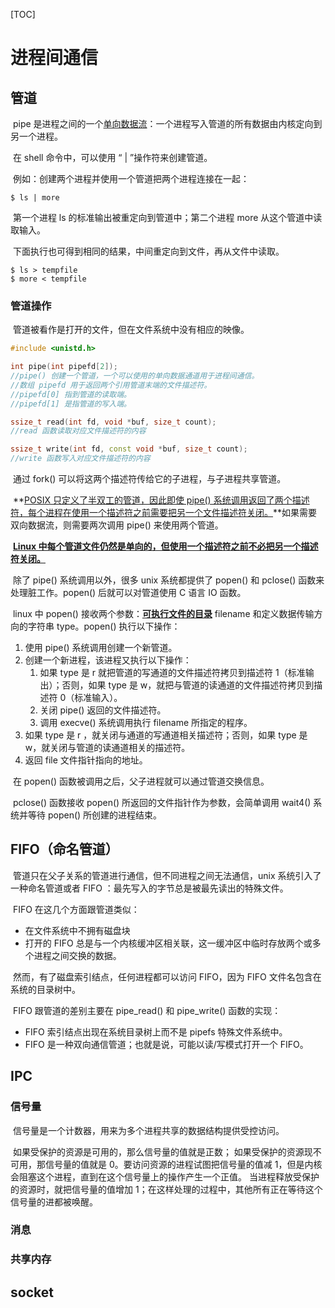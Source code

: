 [TOC]

# 进程间通信

## 管道

​		pipe 是进程之间的一个<u>单向数据流</u>：一个进程写入管道的所有数据由内核定向到另一个进程。

​		在 shell 命令中，可以使用 “ | ”操作符来创建管道。

​		例如：创建两个进程并使用一个管道把两个进程连接在一起：

```shell
$ ls | more
```

​		第一个进程 ls 的标准输出被重定向到管道中；第二个进程 more 从这个管道中读取输入。

​		下面执行也可得到相同的结果，中间重定向到文件，再从文件中读取。

```shell
$ ls > tempfile
$ more < tempfile
```

### 管道操作

​		管道被看作是打开的文件，但在文件系统中没有相应的映像。

```c++
#include <unistd.h>

int pipe(int pipefd[2]);
//pipe() 创建一个管道，一个可以使用的单向数据通道用于进程间通信。
//数组 pipefd 用于返回两个引用管道末端的文件描述符。
//pipefd[0] 指到管道的读取端。
//pipefd[1] 是指管道的写入端。

ssize_t read(int fd, void *buf, size_t count);
//read 函数读取对应文件描述符的内容

ssize_t write(int fd, const void *buf, size_t count);
//write 函数写入对应文件描述符的内容
```

​		通过 fork() 可以将这两个描述符传给它的子进程，与子进程共享管道。

​		**<u>POSIX 只定义了半双工的管道，因此即使 pipe() 系统调用返回了两个描述符，每个进程在使用一个描述符之前需要把另一个文件描述符关闭。</u>**如果需要双向数据流，则需要两次调用 pipe() 来使用两个管道。

​		**<u>Linux 中每个管道文件仍然是单向的，但使用一个描述符之前不必把另一个描述符关闭。</u>**

​		除了 pipe() 系统调用以外，很多 unix 系统都提供了 popen() 和 pclose() 函数来处理脏工作。popen() 后就可以对管道使用 C 语言 IO 函数。

​		linux 中 popen() 接收两个参数：**<u>可执行文件的目录</u>** filename 和定义数据传输方向的字符串 type。popen() 执行以下操作：

1. 使用 pipe() 系统调用创建一个新管道。
2. 创建一个新进程，该进程又执行以下操作：
   1. 如果 type 是 r 就把管道的写通道的文件描述符拷贝到描述符 1（标准输出）；否则，如果 type 是 w，就把与管道的读通道的文件描述符拷贝到描述符 0（标准输入）。
   2. 关闭 pipe() 返回的文件描述符。
   3. 调用 execve() 系统调用执行 filename 所指定的程序。
3. 如果 type 是 r ，就关闭与通道的写通道相关描述符；否则，如果 type 是 w，就关闭与管道的读通道相关的描述符。
4. 返回 file 文件指针指向的地址。

​		在 popen() 函数被调用之后，父子进程就可以通过管道交换信息。

​		pclose() 函数接收 popen() 所返回的文件指针作为参数，会简单调用 wait4() 系统并等待 popen() 所创建的进程结束。







## FIFO（命名管道）

​		管道只在父子关系的管道进行通信，但不同进程之间无法通信，unix 系统引入了一种命名管道或者 FIFO ：最先写入的字节总是被最先读出的特殊文件。

​		FIFO 在这几个方面跟管道类似：

- 在文件系统中不拥有磁盘块
- 打开的 FIFO 总是与一个内核缓冲区相关联，这一缓冲区中临时存放两个或多个进程之间交换的数据。

​		然而，有了磁盘索引结点，任何进程都可以访问 FIFO，因为 FIFO 文件名包含在系统的目录树中。

​		FIFO 跟管道的差别主要在 pipe_read() 和 pipe_write() 函数的实现：

- FIFO 索引结点出现在系统目录树上而不是 pipefs 特殊文件系统中。
- FIFO 是一种双向通信管道；也就是说，可能以读/写模式打开一个 FIFO。





## IPC

### 信号量

​		信号量是一个计数器，用来为多个进程共享的数据结构提供受控访问。

​		如果受保护的资源是可用的，那么信号量的值就是正数；
​		如果受保护的资源现不可用，那信号量的值就是 0。要访问资源的进程试图把信号量的值减 1，但是内核会阻塞这个进程，直到在这个信号量上的操作产生一个正值。
​		当进程释放受保护的资源时，就把信号量的值增加 1；在这样处理的过程中，其他所有正在等待这个信号量的进都被唤醒。











### 消息



### 共享内存



## socket